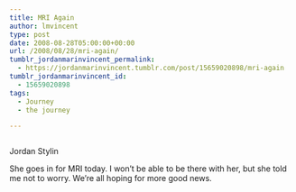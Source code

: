 ```yaml
---
title: MRI Again
author: lmvincent
type: post
date: 2008-08-28T05:00:00+00:00
url: /2008/08/28/mri-again/
tumblr_jordanmarinvincent_permalink:
  - https://jordanmarinvincent.tumblr.com/post/15659020898/mri-again
tumblr_jordanmarinvincent_id:
  - 15659020898
tags:
  - Journey
  - the journey

---
```

<a href="https://www.flickr.com/photos/larryvincent/2799194242/" title="photo sharing" target="_blank" rel="noopener"><img src="https://farm4.static.flickr.com/3120/2799194242_5bd9569059_m.jpg" alt="" /></a>

Jordan Stylin

She goes in for MRI today. I won&rsquo;t be able to be there with her, but she told me not to worry. We&rsquo;re all hoping for more good news.

<div class="blogger-post-footer">
  <img loading="lazy" width="1" height="1" src="https://blogger.googleusercontent.com/tracker/9039099668816362935-2643561775161803536?l=jordansjourney2.blogspot.com" alt="" />
</div>